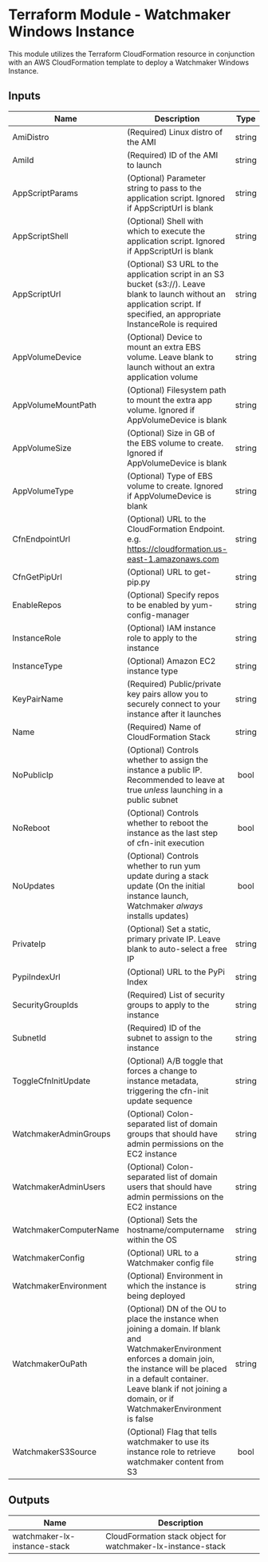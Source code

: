 # Terraform Module - Watchmaker Windows Instance

This module utilizes the Terraform CloudFormation resource in conjunction
with an AWS CloudFormation template to deploy a Watchmaker Windows Instance.

## Inputs

| Name | Description | Type | Default | Required |
|------|-------------|:----:|:-----:|:-----:|
| AmiDistro | (Required) Linux distro of the AMI | string | n/a | yes |
| AmiId | (Required) ID of the AMI to launch | string | n/a | yes |
| AppScriptParams | (Optional) Parameter string to pass to the application script. Ignored if AppScriptUrl is blank | string | `"null"` | no |
| AppScriptShell | (Optional) Shell with which to execute the application script. Ignored if AppScriptUrl is blank | string | `"bash"` | no |
| AppScriptUrl | (Optional) S3 URL to the application script in an S3 bucket (s3://). Leave blank to launch without an application script. If specified, an appropriate InstanceRole is required | string | `"null"` | no |
| AppVolumeDevice | (Optional) Device to mount an extra EBS volume. Leave blank to launch without an extra application volume | string | `"null"` | no |
| AppVolumeMountPath | (Optional) Filesystem path to mount the extra app volume. Ignored if AppVolumeDevice is blank | string | `"/opt/data"` | no |
| AppVolumeSize | (Optional) Size in GB of the EBS volume to create. Ignored if AppVolumeDevice is blank | string | `"1"` | no |
| AppVolumeType | (Optional) Type of EBS volume to create. Ignored if AppVolumeDevice is blank | string | `"gp2"` | no |
| CfnEndpointUrl | (Optional) URL to the CloudFormation Endpoint. e.g. https://cloudformation.us-east-1.amazonaws.com | string | `"https://cloudformation.us-east-1.amazonaws.com"` | no |
| CfnGetPipUrl | (Optional) URL to get-pip.py | string | `"https://bootstrap.pypa.io/2.6/get-pip.py"` | no |
| EnableRepos | (Optional) Specify repos to be enabled by yum-config-manager | string | `"null"` | no |
| InstanceRole | (Optional) IAM instance role to apply to the instance | string | `"null"` | no |
| InstanceType | (Optional) Amazon EC2 instance type | string | `"t2.micro"` | no |
| KeyPairName | (Required) Public/private key pairs allow you to securely connect to your instance after it launches | string | n/a | yes |
| Name | (Required) Name of CloudFormation Stack | string | n/a | yes |
| NoPublicIp | (Optional) Controls whether to assign the instance a public IP. Recommended to leave at true _unless_ launching in a public subnet | bool | `"true"` | no |
| NoReboot | (Optional) Controls whether to reboot the instance as the last step of cfn-init execution | bool | `"false"` | no |
| NoUpdates | (Optional) Controls whether to run yum update during a stack update (On the initial instance launch, Watchmaker _always_ installs updates) | bool | `"false"` | no |
| PrivateIp | (Optional) Set a static, primary private IP. Leave blank to auto-select a free IP | string | `"null"` | no |
| PypiIndexUrl | (Optional) URL to the PyPi Index | string | `"https://pypi.org/simple"` | no |
| SecurityGroupIds | (Required) List of security groups to apply to the instance | string | n/a | yes |
| SubnetId | (Required) ID of the subnet to assign to the instance | string | n/a | yes |
| ToggleCfnInitUpdate | (Optional) A/B toggle that forces a change to instance metadata, triggering the cfn-init update sequence | string | `"A"` | no |
| WatchmakerAdminGroups | (Optional) Colon-separated list of domain groups that should have admin permissions on the EC2 instance | string | `"null"` | no |
| WatchmakerAdminUsers | (Optional) Colon-separated list of domain users that should have admin permissions on the EC2 instance | string | `"null"` | no |
| WatchmakerComputerName | (Optional) Sets the hostname/computername within the OS | string | `"null"` | no |
| WatchmakerConfig | (Optional) URL to a Watchmaker config file | string | `"null"` | no |
| WatchmakerEnvironment | (Optional) Environment in which the instance is being deployed | string | `"null"` | no |
| WatchmakerOuPath | (Optional) DN of the OU to place the instance when joining a domain. If blank and WatchmakerEnvironment enforces a domain join, the instance will be placed in a default container. Leave blank if not joining a domain, or if WatchmakerEnvironment is false | string | `"null"` | no |
| WatchmakerS3Source | (Optional) Flag that tells watchmaker to use its instance role to retrieve watchmaker content from S3 | bool | `"false"` | no |

## Outputs

| Name | Description |
|------|-------------|
| watchmaker-lx-instance-stack | CloudFormation stack object for watchmaker-lx-instance-stack |


